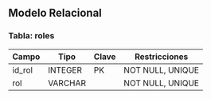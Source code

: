 ## Modelo Relacional

### Tabla: roles
| Campo   | Tipo     | Clave  | Restricciones          |
|---------|----------|--------|------------------------|
| id_rol  | INTEGER  | PK     | NOT NULL, UNIQUE       |
| rol     | VARCHAR  |        | NOT NULL, UNIQUE       |
